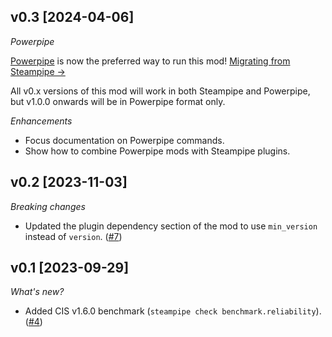 ## v0.3 [2024-04-06]

_Powerpipe_

[Powerpipe](https://powerpipe.io) is now the preferred way to run this mod!  [Migrating from Steampipe →](https://powerpipe.io/blog/migrating-from-steampipe)

All v0.x versions of this mod will work in both Steampipe and Powerpipe, but v1.0.0 onwards will be in Powerpipe format only.

_Enhancements_

- Focus documentation on Powerpipe commands.
- Show how to combine Powerpipe mods with Steampipe plugins.

## v0.2 [2023-11-03]

_Breaking changes_

- Updated the plugin dependency section of the mod to use `min_version` instead of `version`. ([#7](https://github.com/turbot/steampipe-mod-docker-compliance/pull/7))

## v0.1 [2023-09-29]

_What's new?_

- Added CIS v1.6.0 benchmark (`steampipe check benchmark.reliability`). ([#4](https://github.com/turbot/steampipe-mod-docker-compliance/pull/4))
